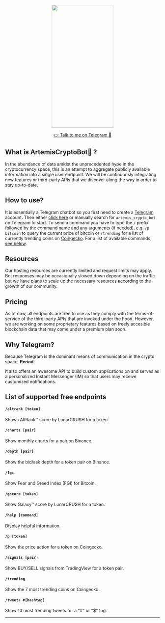 <p align="center">
  <img src="artemis-demo.gif" width="200" height="400" />
</p>
 
<p align="center">
  <a href="http://t.me/artemis_crypto_bot"> 👉 Talk to me on Telegram 💬</a> 
</p>

## What is ArtemisCryptoBot🤖 ?

In the abundance of data amidst the unprecedented hype in the cryptocurrency space, this is an attempt to aggregate publicly available information into a single user endpoint. We will be continuously integrating new features or third-party APIs that we discover along the way in order to stay up-to-date.

## How to use?

It is essentially a Telegram chatbot so you first need to create a [Telegram](https://telegram.org/) account. Then either [click here](https://t.me/artemis_crypto_bot) or manually search for `artemis_crypto_bot` on Telegram to start. To send a command you have to type the `/` prefix followed by the command name and any arguments (if needed), e.g. `/p bitcoin` to query the current price of bitcoin or `/trending` for a list of currently trending coins on [Coingecko](https://www.coingecko.com/). For a list of available commands, [see below](#list-of-supported-free-endpoints).

## Resources

Our hosting resources are currently limited and request limits may apply. Bot responses may be occasionally slowed down depending on the traffic but we have plans to scale up the necessary resources according to the growth of our community.

## Pricing

As of now, all endpoints are free to use as they comply with the terms-of-service of the third-party APIs that are invoked under the hood. However, we are working on some proprietary features based on freely accesible blockchain data that may come under a premium plan soon.

## Why Telegram?

Because Telegram is the dominant means of communication in the crypto space. **Period**.

It also offers an awesome API to build custom applications on and serves as a personalized Instant Messenger (IM) so that users may receive customized notifications.

## List of supported free endpoints

#### `/altrank [token]`

Shows AltRank™ score by LunarCRUSH for a token.

#### `/charts [pair]`

Show monthly charts for a pair on Binance.

#### `/depth [pair]`

Show the bid/ask depth for a token pair on Binance.

#### `/fgi`

Show Fear and Greed Index (FGI) for Bitcoin.

#### `/gscore [token]`

Show Galaxy™ score by LunarCRUSH for a token.


#### `/help [command]`

Display helpful information.

#### `/p [token]`

Show the price action for a token on Coingecko.

#### `/signals [pair]`

Show BUY/SELL signals from TradingView for a token pair.

#### `/trending`

Show the 7 most trending coins on Coingecko.

#### `/tweets #[hashtag]`

Show 10 most trending tweets for a "#" or "$" tag.

____



